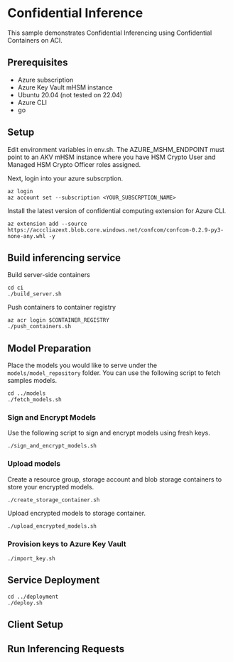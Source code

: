 # Confidential Inference

This sample demonstrates Confidential Inferencing using Confidential Containers on ACI. 

## Prerequisites
- Azure subscription
- Azure Key Vault mHSM instance
- Ubuntu 20.04 (not tested on 22.04)
- Azure CLI
- go 

## Setup
Edit environment variables in env.sh. The AZURE_MSHM_ENDPOINT must point to an AKV mHSM instance where you have HSM Crypto User and Managed HSM Crypto Officer roles assigned. 

Next, login into your azure subscrption. 
```
az login
az account set --subscription <YOUR_SUBSCRPTION_NAME>
```
Install the latest version of confidential computing extension for Azure CLI. 
```
az extension add --source https://acccliazext.blob.core.windows.net/confcom/confcom-0.2.9-py3-none-any.whl -y
```
## Build inferencing service
Build server-side containers 
```
cd ci
./build_server.sh
```

Push containers to container registry
```
az acr login $CONTAINER_REGISTRY
./push_containers.sh
```

## Model Preparation
Place the models you would like to serve under the ```models/model_repository``` folder. You can use the following script to fetch samples models.
```
cd ../models
./fetch_models.sh
```

### Sign and Encrypt Models
Use the following script to sign and encrypt models using fresh keys. 
```
./sign_and_encrypt_models.sh
```

### Upload models
Create a resource group, storage account and blob storage containers to store your encrypted models.
```
./create_storage_container.sh
```
Upload encrypted models to storage container. 
```
./upload_encrypted_models.sh
```

### Provision keys to Azure Key Vault
```
./import_key.sh
```
## Service Deployment

```
cd ../deployment
./deploy.sh
```
## Client Setup

## Run Inferencing Requests